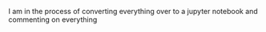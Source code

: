 I am in the process of converting everything over to a jupyter notebook and commenting on everything
